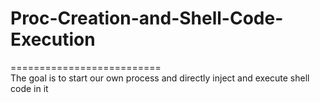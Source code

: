# Proc-Creation-and-Shell-Code-Execution
==========================  
The goal is to start our own process and directly inject and execute shell code in it